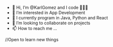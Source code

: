 - 👋 Hi, I’m @KarlGomez and I code 👨🏻‍💻
- 👀 I’m interested in App Development
- 🌱 I currently program in Java, Python and React
- 💞️ I’m looking to collaborate on projects
- 📫 How to reach me ...

//Open to learn new things

<!---
KarlGomez/KarlGomez is a ✨ special ✨ repository because its `README.md` (this file) appears on your GitHub profile.
You can click the Preview link to take a look at your changes.
--->
